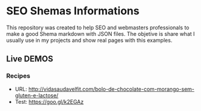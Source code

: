 # SEO Shemas Informations

This repository was created to help SEO and webmasters professionals to make a good Shema markdown with JSON files. The objetive is share what I usually use in my projects and show real pages with this examples.

## Live DEMOS

### Recipes
* URL: http://vidasaudavelfit.com/bolo-de-chocolate-com-morango-sem-gluten-e-lactose/
* Test:  https://goo.gl/k2EGAz


